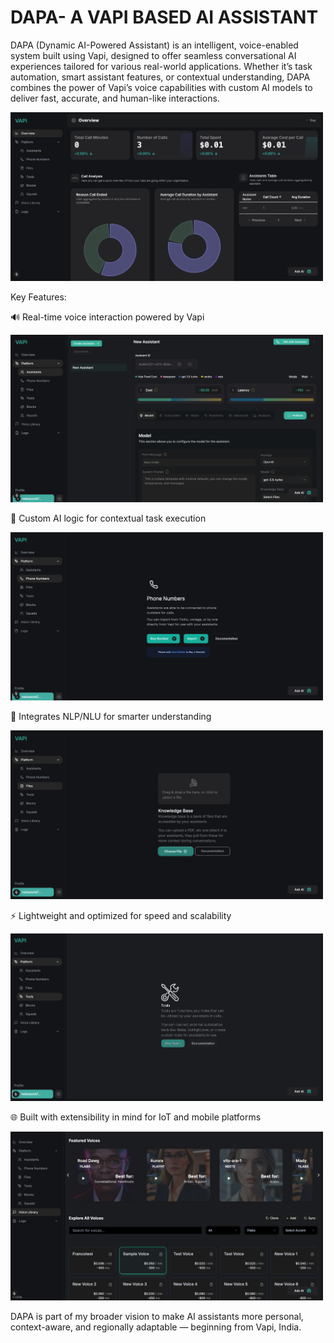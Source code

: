 # DAPA- A VAPI BASED AI ASSISTANT
DAPA (Dynamic AI-Powered Assistant) is an intelligent, voice-enabled system built using Vapi, designed to offer seamless conversational AI experiences tailored for various real-world applications. Whether it’s task automation, smart assistant features, or contextual understanding, DAPA combines the power of Vapi’s voice capabilities with custom AI models to deliver fast, accurate, and human-like interactions.

<img src="./img/img2.png" alt="DAPA AI Demo" width="500">

Key Features:

🔊 Real-time voice interaction powered by Vapi

<img src="./img/img3.png" alt="DAPA AI Demo" width="500">

🤖 Custom AI logic for contextual task execution

<img src="./img/img4.png" alt="DAPA AI Demo" width="500">

🧠 Integrates NLP/NLU for smarter understanding

<img src="./img/img5.png" alt="DAPA AI Demo" width="500">

⚡ Lightweight and optimized for speed and scalability

<img src="./img/img6.png" alt="DAPA AI Demo" width="500">

🌐 Built with extensibility in mind for IoT and mobile platforms

<img src="./img/img7.png" alt="DAPA AI Demo" width="500">

DAPA is part of my broader vision to make AI assistants more personal, context-aware, and regionally adaptable — beginning from Vapi, India.
